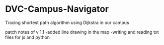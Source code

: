 # DVC-Campus-Navigator
Tracing shortest path algorithm using Dijkstra in our campus



patch notes of v 1.1 
-added line drawing in the map
-writing and reading txt files for js and python
